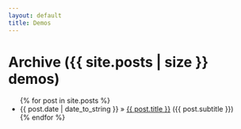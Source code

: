 ```yaml
---
layout: default
title: Demos
---
```


<div id="home">
  <h1>Archive ({{ site.posts | size }} demos)</h1>
  <ul class="posts">
    {% for post in site.posts %}
      <li><span>{{ post.date | date_to_string }}</span> &raquo; <a href="{{ post.url }}">{{ post.title }}</a> ({{ post.subtitle }})</li>
    {% endfor %}
  </ul>
</div>
